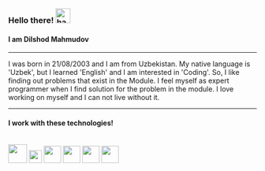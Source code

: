 <h3>
  Hello there! <img src="https://camo.githubusercontent.com/0c732027af8a28d138e3698181f7be7c9b97d443b4beb9c7ce8ec4cffc6b4767/68747470733a2f2f6d656469612e67697068792e636f6d2f6d656469612f6876524a434c467a6361737252346961377a2f67697068792e676966" alt="handshake" width="30px">
</h3>

<h4>I am Dilshod Mahmudov</h4>

<hr>
<p>
  I was born in 21/08/2003 and I am from Uzbekistan. My native language is 'Uzbek', but I learned 'English' and I am interested in 'Coding'. So, I like finding out problems that exist in the Module. I feel myself as expert programmer when I find solution for the problem in the module. I love working on myself and I can not live without it.
</p>
<hr>
<h4>I work with these technologies!</h4>
<br>
<code><img src="https://camo.githubusercontent.com/ba77247456c4e0bf507426fc2a8412574d50980f0232572f8dfc83a09646d4f3/68747470733a2f2f7777772e66726565706e676c6f676f732e636f6d2f75706c6f6164732f68746d6c352d6c6f676f2d706e672f68746d6c352d6c6f676f2d68746d6c2d6c6f676f2d31302e706e67" alt="" width="38px"></code>
<code><img src="https://camo.githubusercontent.com/1cbe73853c03278042bc5cfdbc192afff40fd093e33b33786cac698ca49ce747/68747470733a2f2f626174666c61742e6f72672f7468656d65732f64656661756c742f696d672f6373732d6c6f676f2e706e67" alt="" width="26px"></code>
<code><img src="https://camo.githubusercontent.com/2757ea6cb7a9cf1ed2eb187383910afd3f1db700c5073980c9dbd5a72bfa0fcd/68747470733a2f2f69636f6e2d6c6962726172792e636f6d2f696d616765732f622d69636f6e2f622d69636f6e2d302e6a7067  " alt="" width="35px"></code>
<code><img src="https://camo.githubusercontent.com/6c6c860e6260abfc3c467b6ff5e5cd2ace954c36f860b34d97a4eaa89208c625/68747470733a2f2f6272616e64736c6f676f732e636f6d2f77702d636f6e74656e742f75706c6f6164732f696d616765732f6c617267652f6a6176617363726970742d6c6f676f2d626c61636b2d616e642d77686974652e706e67" alt="" width="35px"></code>
<code><img src="https://camo.githubusercontent.com/25e882af40ac6e84da98721f20b635c9327f7830190f8d3968bb5bb23ba9cead/68747470733a2f2f63646e2e66726565626965737570706c792e636f6d2f6c6f676f732f6c617267652f32782f72656163742d312d6c6f676f2d626c61636b2d616e642d77686974652e706e67" alt="" width="35px"></code>
<code><img src="https://camo.githubusercontent.com/3058bf96abd4cedea36da68bc6bce659e643d2860106919f5bc697906ce70efd/68747470733a2f2f63646e2e66726565626965737570706c792e636f6d2f6c6f676f732f6c617267652f32782f72656475782d6c6f676f2d626c61636b2d616e642d77686974652e706e67" alt="" width="35px"></code>












<!--
**DilshodMahmudov0156/DilshodMahmudov0156** is a ✨ _special_ ✨ repository because its `README.md` (this file) appears on your GitHub profile.  
<h3>👋 Hi there!!!</h3>
<h4>I am - Dilshod Mahmudov!</h4>
<h4>Front-end engineer</h4>
<h4>If my some projects does not work, please contact with me and ask me why is it so! ok?</h4>
  <img src="https://cdn-icons-png.flaticon.com/512/25/25231.png" alt="GitHub icon" style="width: 100px; height: auto;"/>
  <img src="https://static-00.iconduck.com/assets.00/webpack-plain-icon-1847x2048-7e4fofoe.png" alt="Webpack icon" style="width: 100px; height: auto;"/>
  <img src="https://avatars.githubusercontent.com/u/2918581?v=4" alt="Bootstrap icon" style="width: 100px; height: auto;"/>
   <img src="https://cdn.freebiesupply.com/logos/large/2x/react-1-logo-png-transparent.png" alt="React-JS icon" style="width: 100px; height: auto;"/><h4>I work with this technologies</h4>
  <img src="https://static-00.iconduck.com/assets.00/webpack-plain-icon-1847x2048-7e4fofoe.png" alt="Webpack icon" style="width: 100px; height: auto;"/>
  <img src="https://avatars.githubusercontent.com/u/2918581?v=4" alt="Bootstrap icon" style="width: 100px; height: auto;"/>


<img src="https://media4.giphy.com/media/O1zckCYfJm17YUtLwW/giphy.gif?cid=6c09b952evh1eslwx0flipjs5pmxlp3wupg2ho42onc9speg&ep=v1_stickers_related&rid=giphy.gif&ct=s" alt="hand-wave icon" style="width: 100px; height: auto;"/>

<img src="https://cdn-icons-png.flaticon.com/512/25/25231.png" alt="Bootstrap icon" style="width: 100px; height: auto;"/>
<img src="https://media4.giphy.com/media/O1zckCYfJm17YUtLwW/giphy.gif?cid=6c09b952evh1eslwx0flipjs5pmxlp3wupg2ho42onc9speg&ep=v1_stickers_related&rid=giphy.gif&ct=s" alt="Bootstrap icon" style="width: 100px; height: auto;"/>
Here are some ideas to get you started:

### Hi there 👋
- 🔭 I’m currently working on ...
- 🌱 I’m currently learning ...
- 👯 I’m looking to collaborate on ...
- 🤔 I’m looking for help with ...
- 💬 Ask me about ...
- 📫 How to reach me: ...
- 😄 Pronouns: ...
- ⚡ Fun fact: ...
-->
